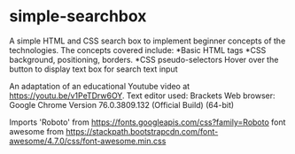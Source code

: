 # simple-searchbox
A simple HTML and CSS search box to implement beginner concepts of the technologies. The concepts covered include:
*Basic HTML tags
*CSS background, positioning, borders.
*CSS pseudo-selectors
Hover over the button to display text box for search text input

An adaptation of an educational Youtube video at https://youtu.be/v1PeTDrw6OY.
Text editor used: Brackets
Web browser: Google Chrome Version 76.0.3809.132 (Official Build) (64-bit)

Imports
'Roboto' from https://fonts.googleapis.com/css?family=Roboto
font awesome from https://stackpath.bootstrapcdn.com/font-awesome/4.7.0/css/font-awesome.min.css
